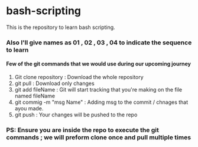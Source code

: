 # bash-scripting

This is the repository to learn bash scripting.

### Also I'll give names as 01 , 02 , 03 , 04 to indicate the sequence to learn

#### Few of the git commands that we would use during our upcoming journey

1) Git clone repository     : Download the whole repository
2) git pull                 : Download only changes
3) git add fileName         : Git will start tracking that you're making   on the file named fileName
4) git commig -m "msg Name" : Adding msg to the commit / chnages that ayou made.
5) git push                 : Your changes will be pushed to the repo

### PS: Ensure you are inside the repo to execute the git commands ; we will preform clone once and pull multiple times
